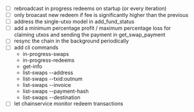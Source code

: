 - [ ] rebroadcast in progress redeems on startup (or every iteration)
- [ ] only broacast new redeem if fee is significantly higher than the previous
- [ ] address the single-utxo model in add_fund_status
- [ ] add a minimum percentage profit / maximum percentage loss for claiming 
      utxos and sending the payment in get_swap_payment
- [ ] resync the chain in the background periodically
- [ ] add cli commands
  - in-progress-swaps
  - in-progress-redeems
  - get-info
  - list-swaps --address
  - list-swaps --txid:outnum
  - list-swaps --invoice
  - list-swaps --payment-hash
  - list-swaps --destination
- [ ] let chainservice monitor redeem transactions